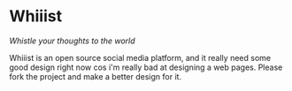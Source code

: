 # Whiiist
<i>Whistle your thoughts to the world</i>

Whiiist is an open source social media platform, and it really need some good design right now cos i'm really bad at designing a web pages. 
Please fork the project and make a better design for it.
